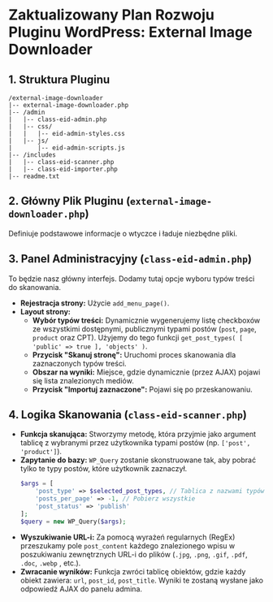# Zaktualizowany Plan Rozwoju Pluginu WordPress: External Image Downloader

## 1. Struktura Pluginu

```
/external-image-downloader
|-- external-image-downloader.php
|-- /admin
|   |-- class-eid-admin.php
|   |-- css/
|   |   |-- eid-admin-styles.css
|   |-- js/
|       |-- eid-admin-scripts.js
|-- /includes
|   |-- class-eid-scanner.php
|   |-- class-eid-importer.php
|-- readme.txt
```

## 2. Główny Plik Pluginu (`external-image-downloader.php`)

Definiuje podstawowe informacje o wtyczce i ładuje niezbędne pliki.

## 3. Panel Administracyjny (`class-eid-admin.php`)

To będzie nasz główny interfejs. Dodamy tutaj opcje wyboru typów treści do skanowania.

- **Rejestracja strony:** Użycie `add_menu_page()`.
- **Layout strony:**
    - **Wybór typów treści:** Dynamicznie wygenerujemy listę checkboxów ze wszystkimi dostępnymi, publicznymi typami postów (`post`, `page`, `product` oraz CPT). Użyjemy do tego funkcji `get_post_types( [ 'public' => true ], 'objects' )`.
    - **Przycisk "Skanuj stronę":** Uruchomi proces skanowania dla zaznaczonych typów treści.
    - **Obszar na wyniki:** Miejsce, gdzie dynamicznie (przez AJAX) pojawi się lista znalezionych mediów.
    - **Przycisk "Importuj zaznaczone":** Pojawi się po przeskanowaniu.

## 4. Logika Skanowania (`class-eid-scanner.php`)

- **Funkcja skanująca:** Stworzymy metodę, która przyjmie jako argument tablicę z wybranymi przez użytkownika typami postów (np. `['post', 'product']`).
- **Zapytanie do bazy:** `WP_Query` zostanie skonstruowane tak, aby pobrać tylko te typy postów, które użytkownik zaznaczył.
    ```php
    $args = [
        'post_type' => $selected_post_types, // Tablica z nazwami typów postów
        'posts_per_page' => -1, // Pobierz wszystkie
        'post_status' => 'publish'
    ];
    $query = new WP_Query($args);
    ```
- **Wyszukiwanie URL-i:** Za pomocą wyrażeń regularnych (RegEx) przeszukamy pole `post_content` każdego znalezionego wpisu w poszukiwaniu zewnętrznych URL-i do plików (`.jpg`, `.png`, `.gif`, `.pdf`, `.doc`, `.webp` , etc.).
- **Zwracanie wyników:** Funkcja zwróci tablicę obiektów, gdzie każdy obiekt zawiera: `url`, `post_id`, `post_title`. Wyniki te zostaną wysłane jako odpowiedź AJAX do panelu admina.
